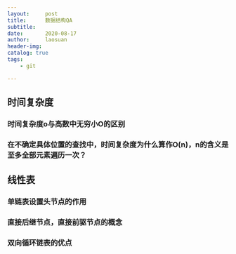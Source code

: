 ```yaml
---
layout:     post
title:      数据结构QA
subtitle:   
date:       2020-08-17
author:     laosuan
header-img: 
catalog: true
tags:
    - git

---
```


## 时间复杂度

### 时间复杂度o与高数中无穷小O的区别

### 在不确定具体位置的查找中，时间复杂度为什么算作O(n)，n的含义是至多全部元素遍历一次？

## 线性表

### 单链表设置头节点的作用

### 直接后继节点，直接前驱节点的概念

### 双向循环链表的优点